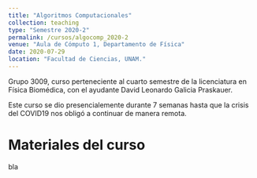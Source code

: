 ```yaml
---
title: "Algoritmos Computacionales"
collection: teaching
type: "Semestre 2020-2"
permalink: /cursos/algocomp_2020-2
venue: "Aula de Cómputo 1, Departamento de Física"
date: 2020-07-29
location: "Facultad de Ciencias, UNAM."
---
```


Grupo 3009, curso perteneciente al cuarto semestre de la licenciatura en Física Biomédica, con el ayudante David Leonardo Galicia Praskauer. 

Este curso se dio presencialemente durante 7 semanas hasta que la crisis del COVID19 nos obligó a continuar de manera remota.

# Materiales del curso

bla